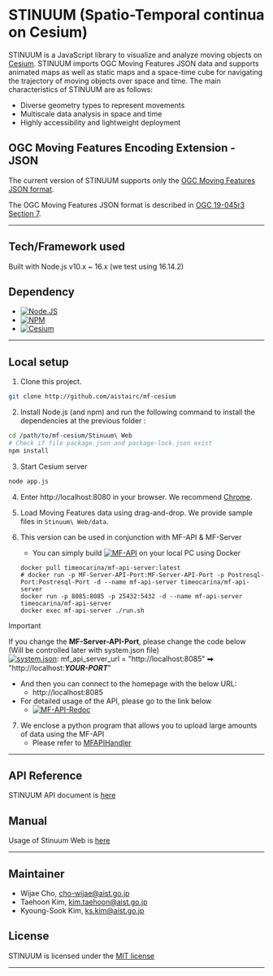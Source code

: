 # STINUUM (Spatio-Temporal continua on Cesium)

STINUUM is a JavaScript library to visualize and analyze moving objects on [Cesium](https://cesiumjs.org).
STINUUM imports OGC Moving Features JSON data and supports animated maps as well as static maps and a space-time cube for navigating the trajectory of moving objects over space and time. The main characteristics of STINUUM are as follows:

- Diverse geometry types to represent movements
- Multiscale data analysis in space and time
- Highly accessibility and lightweight deployment

## OGC Moving Features Encoding Extension - JSON

The current version of STINUUM supports only the [OGC Moving Features JSON format](https://docs.opengeospatial.org/is/19-045r3/19-045r3.html).

The OGC Moving Features JSON format is described in [OGC 19-045r3 Section 7](https://docs.opengeospatial.org/is/19-045r3/19-045r3.html#_moving_features_json_encodings).
- - -

## Tech/Framework used

Built with Node.js v10.x ~ 16.x (we test using 16.14.2)

## Dependency

* [![Node.JS][node-shield]][node-js-url]
* [![NPM][npm-shield]][npm-js-url]
* [![Cesium][cesium-shield]][cesium-js-url]

- - -

## Local setup

1. Clone this project.

```sh
git clone http://github.com/aistairc/mf-cesium
```

2. Install Node.js (and npm) and run the following command to install the dependencies at the previous folder :

```sh
cd /path/to/mf-cesium/Stinuum\ Web
# Check if file package.json and package-lock.json exist
npm install
```

3. Start Cesium server

```sh
node app.js
```

4. Enter http://localhost:8080 in your browser. We recommend [Chrome](https://www.google.com/intl/ko/chrome/).

5. Load Moving Features data using drag-and-drop. We provide sample files in ```Stinuum\ Web/data```.

6. This version can be used in conjunction with MF-API & MF-Server
   - You can simply build [![MF-API][github-shield]][mf-server-url] on your local PC using Docker
   ```shell
   docker pull timeocarina/mf-api-server:latest
   # docker run -p MF-Server-API-Port:MF-Server-API-Port -p Postresql-Port:Postresql-Port -d --name mf-api-server timeocarina/mf-api-server
   docker run -p 8085:8085 -p 25432:5432 -d --name mf-api-server timeocarina/mf-api-server
   docker exec mf-api-server ./run.sh
   ```
> [!IMPORTANT]  
> If you change the __MF-Server-API-Port__, please change the code below  
> (Will be controlled later with system.json file)  
> [![system.json][json-shield]][system-url]: mf_api_server_url = "http://localhost:8085" ⮕ "http://localhost:*__YOUR-PORT__*"

   - And then you can connect to the homepage with the below URL:
     - http://localhost:8085
   - For detailed usage of the API, please go to the link below
     - [![MF-API-Redoc][redoc-shield]][mf-api-redoc]

7. We enclose a python program that allows you to upload large amounts of data using the MF-API
   - Please refer to [MFAPIHandler](https://github.com/aistairc/mf-cesium/tree/mf-cesium_api/MFAPIHandler)
- - -

## API Reference

STINUUM API document is [here](https://github.com/aistairc/mf-cesium/wiki/API-Reference)

## Manual

Usage of Stinuum Web is [here](https://github.com/aistairc/mf-cesium/wiki/Stinuum-Web-Manual)

- - -
## Maintainer

- Wijae Cho, cho-wijae@aist.go.jp
- Taehoon Kim, kim.taehoon@aist.go.jp
- Kyoung-Sook Kim, ks.kim@aist.go.jp

## License

STINUUM is licensed under the [MIT license](https://github.com/aistairc/mf-cesium/blob/master/LICENSE)

---



[github-shield]: https://img.shields.io/badge/MF_API-181717?style=flat&logo=github&logoColor=white
[mf-server-url]: https://github.com/aistairc/mf-api
[mf-api-swagger]: http://localhost:8085/openapi?f=html
[swagger-shield]: https://img.shields.io/badge/MF_API_Swagger-85EA2D?style=flat&logo=Swagger&logoColor=white
[mf-api-redoc]: http://localhost:8085/openapi?f=html&ui=redoc
[redoc-shield]: https://img.shields.io/badge/MF_API_Redoc-8CA1AF?style=flat&logo=readthedocs&logoColor=white
[node-js-url]: https://nodejs.org/
[node-shield]: https://img.shields.io/badge/Node.js_v16.14.2-339933?style=flat&logo=Node.js&logoColor=white
[npm-js-url]: https://www.npmjs.com/
[npm-shield]: https://img.shields.io/badge/NPM_v8.5.0-CB3837?style=flat&logo=npm&logoColor=white
[cesium-js-url]: https://github.com/CesiumGS/cesium
[cesium-shield]: https://img.shields.io/badge/Cesium_v1.73-6CADDF?style=flat&logo=Cesium&logoColor=white
[json-shield]:  https://img.shields.io/badge/ServerAuth.js-000000?style=flat&logo=json&logoColor=white
[system-url]: https://github.com/aistairc/mf-cesium/blob/mf-cesium_api/Stinuum%20Web/system.json
[ejs-shield]:  https://img.shields.io/badge/dataSelect.ejs-E34F26?style=flat&logo=html5&logoColor=white
[dataselect-url]: https://github.com/aistairc/mf-cesium/blob/mf-cesium_api/Stinuum%20Web/views/dataSelect.ejs
[py-shield]: https://img.shields.io/badge/MFAPIHandler.py-3776AB?style=flat&logo=python&logoColor=white
[mfapihandler-url]: https://github.com/aistairc/mf-cesium/blob/mf-cesium_api/MFAPIHandler/MFAPIHandler.py
